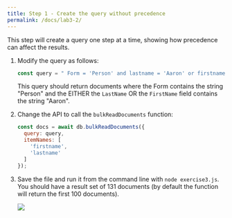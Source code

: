 ```yaml
---
title: Step 1 - Create the query without precedence
permalink: /docs/lab3-2/
---
```


This step will create a query one step at a time, showing how precedence can affect the results.

1. Modify the query as follows:

    ```JavaScript
    const query = " Form = 'Person' and lastname = 'Aaron' or firstname = 'aaron' ";
    ```

    This query should return documents where the Form contains the string "Person" and the EITHER the `LastName` OR the `FirstName` field contains the string "Aaron".

1. Change the API to call the `bulkReadDocuments` function:

    ```JavaScript
    const docs = await db.bulkReadDocuments({
      query: query,
      itemNames: [
        'firstname',
        'lastname'
      ]
    });
    ```
    
1. Save the file and run it from the command line with `node exercise3.js`. You should have a result set of 131 documents (by default the function will return the first 100 documents).

    ![](../images/ex3/results1.jpg)